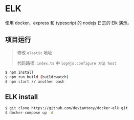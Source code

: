 # ELK

使用 docker、express 和 typescript 的 nodejs 日志的 Elk 演示。

## 项目运行

> 修改 `elastic` 地址
>
> 代码路径: `index.ts` 中 `log4js.configure 方法 host`

```bash
$ npm install
$ npm run build (build:watch)
$ npm start // another bash
```

## ELK install

```bash
$ git clone https://github.com/deviantony/docker-elk.git
$ docker-compose up -d
```
